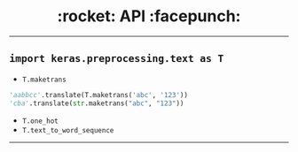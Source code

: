 <h1 align = "center">:rocket: API :facepunch:</h1>

---
## `import keras.preprocessing.text as T`
- `T.maketrans`
```python
'aabbcc'.translate(T.maketrans('abc', '123'))
'cba'.translate(str.maketrans("abc", "123"))
```
- `T.one_hot`
- `T.text_to_word_sequence`
---
